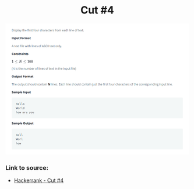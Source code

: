<h1 align="center">Cut #4</h1>

![alt text](https://github.com/matthew01lokiet/Github-repos-images/blob/main/Other/Bash/cut_%234.png)

### Link to source: 
- <a href="https://www.hackerrank.com/challenges/text-processing-cut-4/problem">Hackerrank - Cut #4</a>

